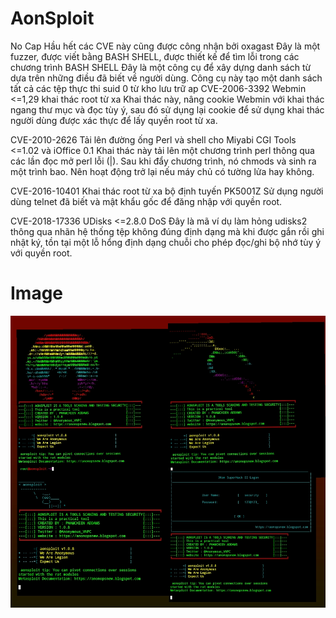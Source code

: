 # AonSploit
No Cap
Hầu hết các CVE này cũng được công nhận bởi oxagast
Đây là một fuzzer, được viết bằng BASH SHELL, được thiết kế để tìm lỗi trong các chương trình BASH SHELL
Đây là một công cụ để xây dựng danh sách từ dựa trên những điều đã biết về người dùng.
Công cụ này tạo một danh sách tất cả các tệp thực thi suid 0 từ kho lưu trữ ap
CVE-2006-3392
Webmin <=1,29 khai thác root từ xa
Khai thác này, nâng cookie Webmin với khai thác ngang thư mục và đọc tùy ý, sau đó sử dụng lại cookie để sử dụng khai thác người dùng được xác thực để lấy quyền root từ xa.

CVE-2010-2626
Tải lên đường ống Perl và shell cho Miyabi CGI Tools <=1.02 và iOffice 0.1
Khai thác này tải lên một chương trình perl thông qua các lần đọc mở perl lỗi (|). Sau khi đẩy chương trình, nó chmods và sinh ra một trình bao. Nên hoạt động trở lại nếu máy chủ có tường lửa hay không.

CVE-2016-10401
Khai thác root từ xa bộ định tuyến PK5001Z
Sử dụng người dùng telnet đã biết và mật khẩu gốc để đăng nhập với quyền root.

CVE-2018-17336
UDisks <=2.8.0 DoS
Đây là mã ví dụ làm hỏng udisks2 thông qua nhãn hệ thống tệp không đúng định dạng mà khi được gắn rồi ghi nhật ký, tồn tại một lỗ hổng định dạng chuỗi cho phép đọc/ghi bộ nhớ tùy ý với quyền root.
# Image
<img src="https://raw.githubusercontent.com/AnonOpsVN24/Aon-Sploit/main/Screenshot_2023-02-02-22-30-24-33.jpg" >
